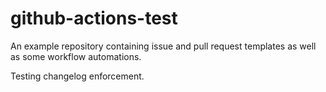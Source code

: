 # github-actions-test

An example repository containing issue and pull request templates as well as some workflow automations.

Testing changelog enforcement.
